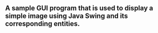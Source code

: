 ## A sample GUI program that is used to display a simple image using Java Swing and its corresponding entities.
